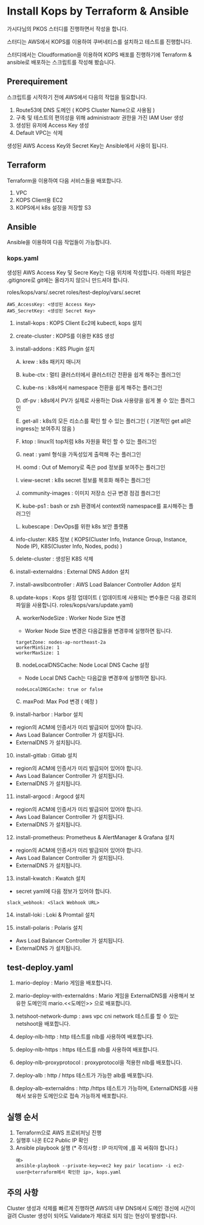# Install Kops by Terraform & Ansible

가시다님의 PKOS 스터디를 진행하면서 작성을 합니다.

스터디는 AWS에서 KOPS를 이용하여 쿠버네티스를 설치하고 테스트를 진행합니다.

스터디에서는 Cloudformation을 이용하여 KOPS 배포를 진행하기에 Terraform & ansible로 배포하는 스크립트를 작성해 봤습니다.

## Prerequirement

스크립트를 시작하기 전에 AWS에서 다음의 작업을 필요합니다.

1. Route53에 DNS 도메인 ( KOPS Cluster Name으로 사용됨 )
2. 구축 및 테스트의 편의성을 위해 administraotr 권한을 가진 IAM User 생성
3. 생성된 유저에 Access Key 생성
4. Default VPC는 삭제

생성된 AWS Access Key와 Secret Key는 Ansible에서 사용이 됩니다.

## Terraform

Terraform을 이용하여 다음 서비스들을 배포합니다.

1. VPC
2. KOPS Client용 EC2
3. KOPS에서 k8s 설정을 저장할 S3


## Ansible

Ansible을 이용하여 다음 작업들이 가능합니다.

### kops.yaml 
생성된 AWS Access Key 및 Secre Key는 다음 위치에 작성합니다.
아래의 파일은 .gitignore로 git에는 올라가지 않으니 만드셔야 합니다.

roles/kops/vars/.secret
roles/test-deploy/vars/.secret
```
AWS_AccessKey: <생성된 Access Key>
AWS_SecretKey: <생성된 Secret Key>
```

1. install-kops : KOPS Client Ec2에 kubectl, kops 설치
2. create-cluster : KOPS를 이용한 K8S 생성
3. install-addons : K8S Plugin 설치

    A. krew : k8s 패키지 매니저

    B. kube-ctx : 멀티 클러스터에서 클러스터간 전환을 쉽게 해주는 플러그인

    C. kube-ns : k8s에서 namespace 전환을 쉽게 해주는 플러그인

    D. df-pv : k8s에서 PV가 실제로 사용하는 Disk 사용량을 쉽게 볼 수 있는 플러그인

    E. get-all : k8s의 모든 리소스를 확인 할 수 있는 플러그인 ( 기본적인 get all은 ingress는 보여주지 않음 )

    F. ktop : linux의 top처럼 k8s 자원을 확인 할 수 있는 플러그인

    G. neat : yaml 형식을 가독성있게 출력해 주는 플러그인

    H. oomd : Out of Memory로 죽은 pod 정보를 보여주는 플러그인

    I. view-secret : k8s secret 정보를 복호화 해주는 플러그인

    J. community-images : 이미지 저장소 신규 변경 점검 플러그인

    K. kube-ps1 : bash or zsh 환경에서 context와 namespace를 표시해주는 플러그인

    L. kubescape : DevOps를 위한 k8s 보안 플랫폼

4. info-cluster: K8S 정보 ( KOPS(Cluster Info, Instance Group, Instance, Node IP), K8S(Cluster Info, Nodes, pods) )
5. delete-cluster : 생성된 K8S 삭제
6. install-externaldns : External DNS Addon 설치
7. install-awslbcontroller : AWS Load Balancer Controller Addon 설치
8. update-kops : Kops 설정 업데이트 ( 업데이트에 사용되는 변수들은 다음 경로의 파일을 사용합니다. roles/kops/vars/update.yaml)

   A. workerNodeSize : Worker Node Size 변경
      * Worker Node Size 변경은 다음값들을 변경후에 실행하면 됩니다.
      ```
      targetZone: nodes-ap-northeast-2a
      workerMinSize: 1
      workerMaxSize: 1
      ```
   B. nodeLocalDNSCache: Node Local DNS Cache 설정
     * Node Local DNS Cach는 다음값을 변경후에 실행하면 됩니다.
     ```
     nodeLocalDNSCache: true or false
     ```
   C. maxPod: Max Pod 변경 ( 예정 )

9. install-harbor : Harbor 설치
  - region의 ACM에 인증서가 미리 발급되어 있어야 합니다.
  - Aws Load Balancer Controller 가 설치됩니다.
  - ExternalDNS 가 설치됩니다.

10. install-gitlab : Gitlab 설치
  - region의 ACM에 인증서가 미리 발급되어 있어야 합니다.
  - Aws Load Balancer Controller 가 설치됩니다.
  - ExternalDNS 가 설치됩니다.

11. install-argocd : Argocd 설치
  - region의 ACM에 인증서가 미리 발급되어 있어야 합니다.
  - Aws Load Balancer Controller 가 설치됩니다.
  - ExternalDNS 가 설치됩니다.

12. install-prometheus: Prometheus & AlertManager & Grafana 설치
  - region의 ACM에 인증서가 미리 발급되어 있어야 합니다.
  - Aws Load Balancer Controller 가 설치됩니다.
  - ExternalDNS 가 설치됩니다.

13. install-kwatch : Kwatch 설치
  - secret yaml에 다음 정보가 있어야 합니다.
  ```
  slack_webhook: <Slack Webhook URL>
  ```

14. install-loki : Loki & Promtail 설치

15. install-polaris : Polaris 설치
  - Aws Load Balancer Controller 가 설치됩니다.
  - ExternalDNS 가 설치됩니다.

## test-deploy.yaml
1. mario-deploy : Mario 게임을 배포합니다.

2. mario-deploy-with-externaldns : Mario 게임을 ExternalDNS를 사용해서 보유한 도메인의 mario.<<도메인>> 으로 배포합니다.

3. netshoot-network-dump : aws vpc cni network 테스트를 할 수 있는 netshoot을 배포합니다.

4. deploy-nlb-http : http 테스트를 nlb를 사용하여 배포합니다.

5. deploy-nlb-https : https 테스트를 nlb를 사용하여 배포합니다.

6. deploy-nlb-proxyprotocol : proxyprotocol을 적용한 nlb를 배포합니다.

7. deploy-alb : http / https 테스트가 가능한 alb를 배포합니다.

8. deploy-alb-externaldns : http /https 테스트가 가능하며, ExternalDNS를 사용해서 보유한 도메인으로 접속 가능하게 배포합니다.

## 실행 순서

1. Terraform으로 AWS 프로비저닝 진행
2. 실행후 나온 EC2 Public IP 확인
3. Ansible playbook 실행 (* 주의사항 : IP 마지막에 ,를 꼭 써줘야 합니다.)
   ```
   예>
   ansible-playbook --private-key=<ec2 key pair location> -i ec2-user@<terraform에서 확인한 ip>, kops.yaml
   ```

## 주의 사항
Cluster 생성과 삭제를 빠르게 진행하면 AWS의 내부 DNS에서 도메인 갱신에 시간이 걸려 Cluster 생성이 되어도 Validate가 제대로 되지 않는 현상이 발생합니다.
